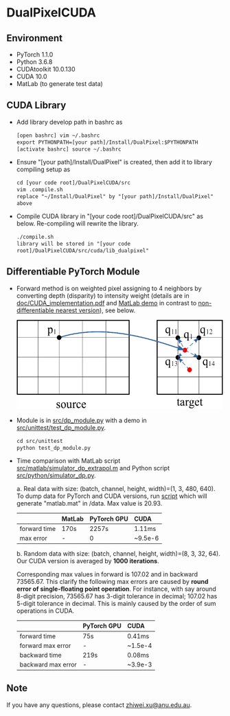 # DualPixelCUDA

## Environment
  - PyTorch 1.1.0
  - Python 3.6.8
  - CUDAtoolkit 10.0.130
  - CUDA 10.0
  - MatLab (to generate test data)

## CUDA Library
  - Add library develop path in bashrc as
      ```
      [open bashrc] vim ~/.bashrc
      export PYTHONPATH=[your path]/Install/DualPixel:$PYTHONPATH
      [activate bashrc] source ~/.bashrc
      ```
  - Ensure "[your path]/Install/DualPixel" is created, then add it to library compiling setup as
  
      ```
      cd [your code root]/DualPixelCUDA/src
      vim .compile.sh
      replace "~/Install/DualPixel" by "[your path]/Install/DualPixel" above
      ```
  
  - Compile CUDA library in "[your code root]/DualPixelCUDA/src" as below.
  Re-compiling will rewrite the library.
      ```
      ./compile.sh
      library will be stored in "[your code root]/DualPixelCUDA/src/cuda/lib_dualpixel"
      ```

## Differentiable PyTorch Module
  - Forward method is on weighted pixel assigning to 4 neighbors by converting depth (disparity)
  to intensity weight (details are in
  [doc/CUDA_implementation.pdf](doc/CUDA_implementation.pdf)
  and [MatLab demo](src/matlab/simulator_dp_extrapol.m)
  in contrast to [non-differentiable nearest version](src/matlab/simulator_dp.m)), see below.
  
    ![alt text](doc/dual_pixel.jpg)
  
  - Module is in [src/dp_module.py](src/dp_module.py) with a demo in [src/unittest/test_dp_module.py](src/unittest/test_dp_module.py).
      ```
      cd src/unittest
      python test_dp_module.py
      ```

  - Time comparison with MatLab script [src/matlab/simulator_dp_extrapol.m](src/matlab/simulator_dp_extrapol.m)
  and Python script [src/python/simulator_dp.py](src/python/simulator_dp.py).
  
    a. Real data with size: (batch, channel, height, width)=(1, 3, 480, 640).
    To dump data for PyTorch and CUDA versions, run [script](src/matlab/simulator_dp_extrapol.m)
    which will generate "matlab.mat" in /data.
    Max value is 20.93.
    
    | | MatLab  | PyTorch GPU | CUDA
    --- | --- | --- | ---
    forward time| 170s | 2257s | 1.11ms
    max error | - | 0 | ~9.5e-6
  
    b. Random data with size: (batch, channel, height, width)=(8, 3, 32, 64).
    Our CUDA version is averaged by **1000 iterations**.
    
    Corresponding max values in forward is 107.02 and
    in backward 73565.67.
    This clarify the following max errors are caused by
    **round error of single-floating point operation**.
    For instance, with say around 8-digit precision,
    73565.67 has 3-digit
    tolerance in decimal; 107.02 has 5-digit tolerance in decimal.
    This is mainly caused by the order of sum operations in CUDA.
    
     | | PyTorch GPU | CUDA
     --- | --- | ---
     forward time| 75s| 0.41ms
     forward max error | - | ~1.5e-4
     backward time| 219s | 0.08ms
     backward max error | - | ~3.9e-3

## Note
  If you have any questions, please contact zhiwei.xu@anu.edu.au.
